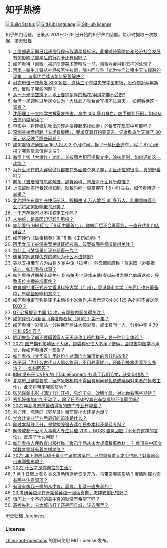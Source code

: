 # 知乎热榜
[![Build Status](https://github.com/ToWeLong/zhihu-hot-questions/workflows/CI/badge.svg)](https://github.com/ToWeLong/zhihu-hot-questions/actions)
[![GitHub language](https://img.shields.io/badge/language-golang-orange.svg)](https://golang.org/)
[![GitHub license](https://img.shields.io/github/license/ToWeLong/zhihu-hot-questions)](https://github.com/ToWeLong/zhihu-hot-questions/blob/main/LICENSE)

知乎热门话题，记录从 2020-11-29 日开始的知乎热门话题。每小时抓取一次数据，按天[归档](./archives)

<!-- BEGIN -->

1. [工信部表示即日起通信行程卡取消星号标记，此举对统筹防疫和经济社会发展有何影响？摘星后的行程卡还有用吗？](https://www.zhihu.com/question/540555667)
1. [如何看待「毒贩」被抓崩溃哭求警察放一马，毒贩将会得到怎样的处理？](https://www.zhihu.com/question/540152722)
1. [河南一新生儿臂丛神经被医生拉断，院方回应称「此为生产过程中无法规避的现象」，该事件后续该如何妥善解决？](https://www.zhihu.com/question/540508741)
1. [耐克市值一夜蒸发 800 多亿，连续三个季度失守中国市场，股价创近两年新低，反映了哪些问题？](https://www.zhihu.com/question/540498912)
1. [从一万米高空跳下，地上要铺多厚的棉花/羽绒才能不受伤?](https://www.zhihu.com/question/539854942)
1. [台湾一民调称过半民众认为「大陆武力攻台台军撑不过百天」，如何看待这一调查？](https://www.zhihu.com/question/540550460)
1. [沈阳理工一大四学生被室友杀害，身中 100 多刀身亡，凶手被判死刑，如何从法律角度解读？](https://www.zhihu.com/question/540539553)
1. [电影中「将碎纸机吐出的碎片拼接起来找线索」的情节在现实中可能吗？](https://www.zhihu.com/question/20101964)
1. [深圳某楼盘招聘「充场看房团」，要求穿着打扮要富态，记者卧底半天赚了 80 元，这反映了哪些问题？](https://www.zhihu.com/question/540314853)
1. [如何看待海通国际 16 人投入 3 个月时间，拆了一辆比亚迪车，写了 87 页研报？哪些信息值得关注？](https://www.zhihu.com/question/540338088)
1. [微信上线「大爆炸」功能，长按图片即可提取文字、涂抹复制，如何评价这一功能？](https://www.zhihu.com/question/540385467)
1. [为什么现在的人穿瑜伽裤都要在外面套个袜子穿，而且还拉的很高，真的好看吗？](https://www.zhihu.com/question/540106777)
1. [网传「酒后喝可乐能解酒」是真的吗，背后有什么科学原理？](https://www.zhihu.com/question/539701319)
1. [上海鼓励实行餐饮桌长制，就餐时间一般掌握在 1.5 小时左右，如何看待这一举措？](https://www.zhihu.com/question/540136373)
1. [北约将在东翼扩充快反部队，规模由 4 万人增至 30 多万人，此举意味着什么？将如何影响俄乌局势？](https://www.zhihu.com/question/540550700)
1. [一千万存款可以不找稳定工作吗？](https://www.zhihu.com/question/539325023)
1. [人怕蛇，是基因印记起作用吗？](https://www.zhihu.com/question/538879787)
1. [如何看待 HM 回应「关闭中国首店」，称搬迁后还会再营业，一直在优化门店组合？](https://www.zhihu.com/question/540309499)
1. [如何评价《破事精英》第 18 集《工伤细胞》?](https://www.zhihu.com/question/540424581)
1. [阿里女员工被侵害案关键证据披露，该案有哪些细节值得关注？](https://www.zhihu.com/question/540391478)
1. [为什么《梦华录》现在骂声一片？](https://www.zhihu.com/question/539264968)
1. [像董宇辉这样优秀的老师为什么不进体制?](https://www.zhihu.com/question/540067677)
1. [美以支持俄军方为由将 5 家中企「拉黑」，外交部回应称「将采取『必要措施』」，如何看待此事？](https://www.zhihu.com/question/540497198)
1. [如何看待近期某未成年在 B 站给多个游戏主播/虚拟主播大量充值后退款，导致多位主播被坑事件？](https://www.zhihu.com/question/540450810)
1. [教育部批准正式设立香港科技大学（广州），香港城市大学（东莞）也在筹备中，有哪些影响和意义？](https://www.zhihu.com/question/540502783)
1. [如何看待雷军称是徕卡主动找小米合作,并表示这次小米 12S 系列将不会送测 DXO？](https://www.zhihu.com/question/540401017)
1. [G7 公报提到中国 14 次，有哪些内容值得关注？](https://www.zhihu.com/question/540516242)
1. [如何评价7月新番《异世界叔叔（舅舅）》第一集？](https://www.zhihu.com/question/539955145)
1. [如何看待一彩票站一分钟连开两注大额彩票，或出自同一人，分别中奖 4.39 亿和 954 万？](https://www.zhihu.com/question/540270844)
1. [明明失业了却还要瞒着家人天天装作上班的样子，是一种什么体验？](https://www.zhihu.com/question/385138324)
1. [2022 国产期刊影响因子大涨，饶毅称恐怕大多用了伎俩，会损害中国学术声誉，你如何看待这一现象？](https://www.zhihu.com/question/540522119)
1. [如何看待《梦华录》里赵盼儿对满门血海深仇的言行和态度?](https://www.zhihu.com/question/540492108)
1. [孩子问「为什么古代诗人那么悠闲，不用养家糊口，还能到处旅游写那么多诗？」，如何回答？](https://www.zhihu.com/question/539562911)
1. [IBM 发布于 CVPR 的《TableFormer》抄袭了我们论文，该如何维权？](https://www.zhihu.com/question/539137931)
1. [北京市卫健委要求「医疗急救机构不得因费用问题拒绝或延误对患者的抢救工作」，此举将带来哪些影响？](https://www.zhihu.com/question/540345963)
1. [张艺谋新电影《满江红》开机，易烊千玺、沈腾加盟，对此你有哪些期待？](https://www.zhihu.com/question/539827225)
1. [赛那好像加价加不动了 ，除了日系MPV其它车型真的不值得买吗?](https://www.zhihu.com/question/540149099)
1. [2022年高考志愿最值得报的热门专业有哪些？](https://www.zhihu.com/question/520026824)
1. [刘亦菲、陈晓的《梦华录》目前算小火还是大爆？](https://www.zhihu.com/question/539989716)
1. [学会计专业毕业后最好的前途是什么？](https://www.zhihu.com/question/28502540)
1. [刚过本科线几分，是勉勉强强去读个民办本科还是读专科？](https://www.zhihu.com/question/540359500)
1. [网传成都一公司人事称大专生只值 200 ，BOSS 直聘回应「不允许这样的言论」，反应了什么问题？](https://www.zhihu.com/question/540574980)
1. [如何看待人民教育出版社称「鲁迅作品从未大规模撤离教材」？ 鲁迅在中国文学教育领域有着怎样地位？](https://www.zhihu.com/question/540580179)
1. [2022 年上海应届硕士毕业生可直接落户，此举能促进人才引进吗？对当地会带来哪些影响？](https://www.zhihu.com/question/540549032)
1. [2022 什么才是你向往的生活？](https://www.zhihu.com/question/540492484)
1. [7 月 1 日起上海 8 类文旅场所逐步恢复开放，将带来哪些影响？疫情防控方面有哪些注意事项？](https://www.zhihu.com/question/540590150)
1. [有没有像我一样的从中考，高考，复读一直失利的？](https://www.zhihu.com/question/540489386)
1. [23 考研英语现在开始做英语一阅读真题，怎样安排比较好？](https://www.zhihu.com/question/538913123)
1. [请问上一个不好的高中真的就没有希望了吗？](https://www.zhihu.com/question/540490620)
1. [高考失利，去大城市打工还是回县城，该去哪里？](https://www.zhihu.com/question/540440298)

<!-- END -->

历史归档 [./archives](./archives)


### License
[zhihu-hot-questions](https://github.com/towelong/zhihu-hot-questions) 的源码使用 MIT License 发布。